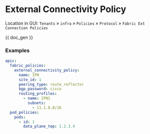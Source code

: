 # External Connectivity Policy

Location in GUI:
`Tenants` » `infra` » `Policies` » `Protocol` » `Fabric Ext Connection Policies`


{{ doc_gen }}

### Examples

```yaml
apic:
  fabric_policies:
    external_connectivity_policy:
      name: IPN
      site_id: 1
      peering_type: route_reflector
      bgp_password: cisco
      routing_profiles:
        - name: IPN1
          subnets:
            - 11.1.0.0/16
  pod_policies:
    pods:
      - id: 1
        data_plane_tep: 1.2.3.4
```
